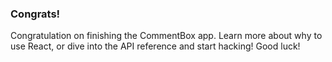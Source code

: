 ### Congrats!

Congratulation on finishing the CommentBox app. Learn more about why to use React, or dive into the API reference and start hacking! Good luck!







